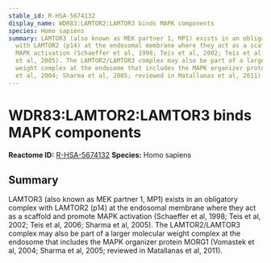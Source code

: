 ```yaml
---
stable_id: R-HSA-5674132
display_name: WDR83:LAMTOR2:LAMTOR3 binds MAPK components
species: Homo sapiens
summary: LAMTOR3 (also known as MEK partner 1, MP1) exists in an obligatory complex
  with LAMTOR2 (p14) at the endosomal membrane where they act as a scaffold and promote
  MAPK activation (Schaeffer et al, 1998; Teis et al, 2002; Teis et al, 2006; Sharma
  et al, 2005). The LAMTOR2/LAMTOR3 complex may also be part of a larger molecular
  weight complex at the endosome that includes the MAPK organizer protein MORG1 (Vomastek
  et al, 2004; Sharma et al, 2005; reviewed in Matallanas et al, 2011).
---
```


# WDR83:LAMTOR2:LAMTOR3 binds MAPK components
**Reactome ID:** [R-HSA-5674132](https://reactome.org/content/detail/R-HSA-5674132)
**Species:** Homo sapiens

## Summary

LAMTOR3 (also known as MEK partner 1, MP1) exists in an obligatory complex with LAMTOR2 (p14) at the endosomal membrane where they act as a scaffold and promote MAPK activation (Schaeffer et al, 1998; Teis et al, 2002; Teis et al, 2006; Sharma et al, 2005). The LAMTOR2/LAMTOR3 complex may also be part of a larger molecular weight complex at the endosome that includes the MAPK organizer protein MORG1 (Vomastek et al, 2004; Sharma et al, 2005; reviewed in Matallanas et al, 2011).
